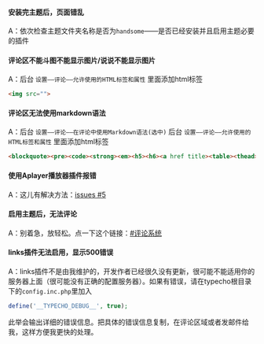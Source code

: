 #### 安装完主题后，页面错乱

A：依次检查主题文件夹名称是否为`handsome`——是否已经安装并且启用主题必要的插件



#### 评论区不能斗图不能显示图片/说说不能显示图片

A：后台 `设置——评论——允许使用的HTML标签和属性` 里面添加html标签
```html
<img src="">
```

#### 评论区无法使用markdown语法

A：后台 `设置——评论——在评论中使用Markdown语法(选中)`
后台 `设置——评论——允许使用的HTML标签和属性` 里面添加html标签
```html
<blockquote><pre><code><strong><em><h5><h6><a href title><table><thead><tr><th><tbody><td>
```


#### 使用Aplayer播放器插件报错

A：这儿有解决方法：[issues #5](https://github.com/ihewro/typecho-theme-handsome/issues/5)



#### 启用主题后，无法评论

A：别着急，放轻松。点一下这个链接：[#评论系统](https://www.ihewro.com/archives/645/)



#### links插件无法启用，显示500错误

A：links插件不是由我维护的，开发作者已经很久没有更新，很可能不能适用你的服务器上面（很可能没有正确的配置服务器）。如果有错误，请在typecho根目录下的`config.inc.php`里加入
```php
define('__TYPECHO_DEBUG__', true);
```
此举会输出详细的错误信息。把具体的错误信息复制，在评论区域或者发邮件给我，这样方便我更快的处理。
